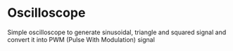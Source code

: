 # Oscilloscope

Simple oscilloscope to generate sinusoidal, triangle and squared signal and convert it into PWM (Pulse With Modulation) signal 

